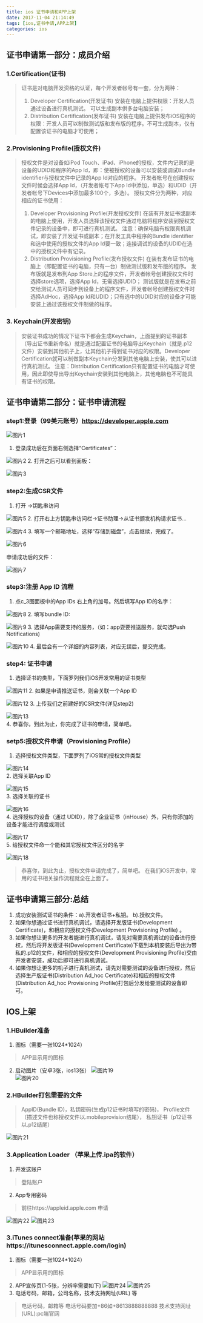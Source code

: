 ```yaml
---
title: ios 证书申请和APP上架
date: 2017-11-04 21:14:49
tags: [ios,证书申请,APP上架]
categories: ios
---
```


## 证书申请第一部分：成员介绍

### 1.Certification(证书)

> 证书是对电脑开发资格的认证，每个开发者帐号有一套，分为两种：
> 1. Developer Certification(开发证书)
> 安装在电脑上提供权限：开发人员通过设备进行真机测试。
> 可以生成副本供多台电脑安装；
> 2. Distribution Certification(发布证书)
> 安装在电脑上提供发布iOS程序的权限：开发人员可以制做测试版和发布版的程序。不可生成副本，仅有配置该证书的电脑才可使用；

### 2.Provisioning Profile(授权文件)

> 授权文件是对设备如iPod Touch、iPad、iPhone的授权，文件内记录的是设备的UDID和程序的App Id，即：使被授权的设备可以安装或调试Bundle identifier与授权文件中记录的App Id对应的程序。
> 开发者帐号在创建授权文件时候会选择App Id，（开发者帐号下App Id中添加，单选）和UDID（开发者帐号下Devices中添加最多100个，多选）。
> 授权文件分为两种，对应相应的证书使用：
> 1. Developer Provisioning Profile(开发授权文件)
> 在装有开发证书或副本的电脑上使用，开发人员选择该授权文件通过电脑将程序安装到授权文件记录的设备中，即可进行真机测试。
> 注意：确保电脑有权限真机调试，即安装了开发证书或副本；在开发工具中程序的Bundle identifier和选中使用的授权文件的App Id要一致；连接调试的设备的UDID在选中的授权文件中有记录。
> 2. Distribution Provisioning Profile(发布授权文件)
> 在装有发布证书的电脑上（即配置证书的电脑，只有一台）制做测试版和发布版的程序。
> 发布版就是发布到App Store上的程序文件，开发者帐号创建授权文件时选择store选项，选择App Id，无需选择UDID；
> 测试版就是在发布之前交给测试人员可同步到设备上的程序文件，开发者帐号创建授权文件时选择AdHoc，选择App Id和UDID；只有选中的UDID对应的设备才可能安装上通过该授权文件制做的程序。

### 3. Keychain(开发密钥)

> 安装证书成功的情况下证书下都会生成Keychain，上面提到的证书副本（导出证书重新命名）就是通过配置证书的电脑导出Keychain（就是.p12文件）安装到其他机子上，让其他机子得到证书对应的权限。Developer Certification就可以制做副本Keychain分发到其他电脑上安装，使其可以进行真机测试。
> 注意：Distribution Certification只有配置证书的电脑才可使用，因此即使导出导出Keychain安装到其他电脑上，其他电脑也不可能具有证书的权限。

## 证书申请第二部分：证书申请流程

### step1:登录（99美元账号）https://developer.apple.com 

 ![图片1](ios-证书申请和APP上架/c_1.jpg)

1. 登录成功后在页面右侧选择“Certificates”：

 ![图片2](ios-证书申请和APP上架/c_2.jpg)
2. 打开之后可以看到面板：

 ![图片3](ios-证书申请和APP上架/c_3.jpg)

### step2:生成CSR文件

1. 打开 ->钥匙串访问

 ![图片5](ios-证书申请和APP上架/c_5.jpg)
2. 打开右上方钥匙串访问栏->证书助理->从证书颁发机构请求证书…

  ![图片4](ios-证书申请和APP上架/c_4.jpg)
3. 填写一个邮箱地址，选择“存储到磁盘”，点击继续，完成了。

 ![图片6](ios-证书申请和APP上架/c_6.jpg) 
 
申请成功后的文件：

  ![图片7](ios-证书申请和APP上架/c_7.jpg) 

### step3:注册 App ID 流程
1. 点c_3图面板中的App IDs 右上角的加号。然后填写App ID的名字：

 ![图片8](ios-证书申请和APP上架/c_8.jpg) 
2. 填写bundle ID:

  ![图片9](ios-证书申请和APP上架/c_9.jpg) 
3. 选择App需要支持的服务，（如：app耍要推送服务，就勾选Push Notifications)

 ![图片10](ios-证书申请和APP上架/c_10.jpg) 
4. 最后会有一个详细的内容列表，对应无误后，提交完成。

### step4: 证书申请

1. 选择证书的类型，下面罗列我们iOS开发常用的证书类型

  ![图片11](ios-证书申请和APP上架/c_11.jpg) 
2. 如果是申请推送证书，则会关联一个App ID

  ![图片12](ios-证书申请和APP上架/c_12.jpg) 
3. 上传我们之前建好的CSR文件(详见step2)

 ![图片13](ios-证书申请和APP上架/c_13.jpg)  
4. 恭喜你，到此为止，你完成了证书的申请，简单吧。

### setp5:授权文件申请（Provisioning Profile）

1. 选择授权文件类型，下面罗列了iOS常的授权文件类型

  ![图片14](ios-证书申请和APP上架/c_14.jpg)   
2. 选择关联App ID

  ![图片15](ios-证书申请和APP上架/c_15.jpg)   
3. 选择关联的证书

 ![图片16](ios-证书申请和APP上架/c_16.jpg)   
4. 选择授权的设备（通过 UDID），除了企业证书（inHouse）外，只有你添加的设备才能进行调度或测试
 
 ![图片17](ios-证书申请和APP上架/c_17.jpg)   
5. 给授权文件命一个能和其它授权文件区分的名字

  ![图片18](ios-证书申请和APP上架/c_18.jpg)  

> 恭喜你，到此为止，授权文件申请完成了，简单吧。
> 在我们iOS开发中，常用的证书相关操作流程就全在上面了。

## 证书申请第三部分:总结

1. 成功安装测试证书的条件：a).开发者证书+私钥。 b).授权文件。
2. 如果你想通过证书进行真机调试，请选择开发版证书(Development Certificate)，和相应的授权文件(Development Provisioning Profile) 。
3. 如果你想让更多的开发者能进行真机调试，请先对需要真机调试的设备进行授权，然后将开发版证书(Development Certificate)下载到本机安装后导出为带私的.p12的文件，和相应的授权文件(Development Provisioning Profile)交由开发者安装，成功后即可进行真机调试。
4. 如果你想让更多的机子进行真机测试，请先对需要测试的设备进行授权，然后选择生产版证书(Distribution Ad_hoc Certificate)和相应的授权文件(Distribution Ad_hoc Provisioning Profile)打包后分发给要测试的设备即可。

## IOS上架

### 1.HBuilder准备

1. 图标（需要一张1024*1024）
> APP显示用的图标  
2. 启动图片（安卓3张，ios13张）
   ![图片19](ios-证书申请和APP上架/c_19.jpg)  
   ![图片20](ios-证书申请和APP上架/c_20.jpg)  
   
### 2.HBuilder打包需要的文件

> AppID(Bundle ID)，私钥密码(生成p12证书时填写的密码)，
> Profile文件（描述文件也称授权文件以.mobileprovision结尾），
> 私钥证书（p12证书以.p12结尾）

   ![图片21](ios-证书申请和APP上架/c_21.jpg)  
 
### 3.Application Loader （苹果上传.ipa的软件）

1. 开发这账户
> 登陆账户
2. App专用密码
> 前往https://appleid.apple.com 申请  

 ![图片22](ios-证书申请和APP上架/c_22.jpg) 
 ![图片23](ios-证书申请和APP上架/c_23.jpg)   
 
### 3.iTunes connect准备(苹果的网站https://itunesconnect.apple.com/login)

1. 图标（需要一张1024*1024）
> APP显示用的图标  
2. APP宣传页(1-5张，分辨率需要如下)
   ![图片24](ios-证书申请和APP上架/c_24.jpg) 
   ![图片25](ios-证书申请和APP上架/c_25.jpg) 
3. 电话号码，邮箱，公司名称，技术支持网址(URL) 等
> 电话号码，邮箱等 电话号码要加+86如+8613888888888
> 技术支持网址(URL):pc端官网

